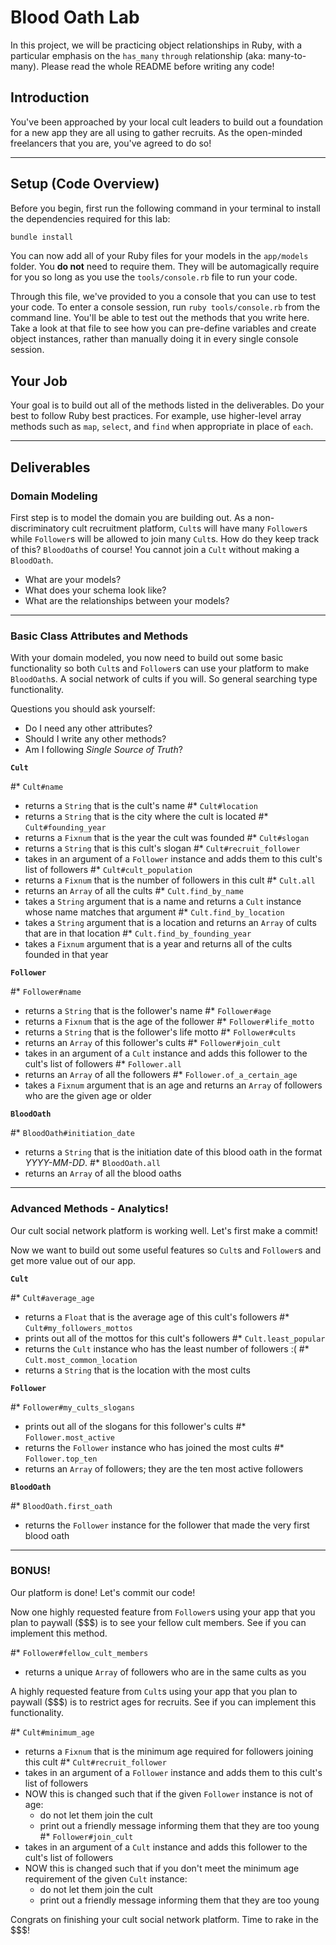 Blood Oath Lab
==============

In this project, we will be practicing object relationships in Ruby, with a particular emphasis on the `has_many` `through` relationship (aka: many-to-many). Please read the whole README before writing any code!

## Introduction

You've been approached by your local cult leaders to build out a foundation for a new app they are all using to gather recruits. As the open-minded freelancers that you are, you've agreed to do so!

---

## Setup (Code Overview)

Before you begin, first run the following command in your terminal to install the dependencies required for this lab:

```sh
bundle install
```

You can now add all of your Ruby files for your models in the `app/models` folder. You **do not** need to require them. They will be automagically require for you so long as you use the `tools/console.rb` file to run your code.

Through this file, we've provided to you a console that you can use to test your code. To enter a console session, run `ruby tools/console.rb` from the command line. You'll be able to test out the methods that you write here. Take a look at that file to see how you can pre-define variables and create object instances, rather than manually doing it in every single console session.

## Your Job

Your goal is to build out all of the methods listed in the deliverables. Do your best to follow Ruby best practices. For example, use higher-level array methods such as `map`, `select`, and `find` when appropriate in place of `each`.

---

## Deliverables

### Domain Modeling

First step is to model the domain you are building out. As a non-discriminatory cult recruitment platform, `Cult`s will have many `Follower`s while `Follower`s will be allowed to join many `Cult`s. How do they keep track of this? `BloodOath`s of course! You cannot join a `Cult` without making a `BloodOath`.

* What are your models?
* What does your schema look like?
* What are the relationships between your models?

---

### Basic Class Attributes and Methods

With your domain modeled, you now need to build out some basic functionality so both `Cult`s and `Follower`s can use your platform to make `BloodOath`s. A social network of cults if you will. So general searching type functionality.

Questions you should ask yourself:

* Do I need any other attributes?
* Should I write any other methods?
* Am I following _Single Source of Truth_?

**`Cult`**

#* `Cult#name`
  * returns a `String` that is the cult's name
#* `Cult#location`
  * returns a `String` that is the city where the cult is located
#* `Cult#founding_year`
  * returns a `Fixnum` that is the year the cult was founded
#* `Cult#slogan`
  * returns a `String` that is this cult's slogan
#* `Cult#recruit_follower`
  * takes in an argument of a `Follower` instance and adds them to this cult's list of followers
#* `Cult#cult_population`
  * returns a `Fixnum` that is the number of followers in this cult
#* `Cult.all`
  * returns an `Array` of all the cults
#* `Cult.find_by_name`
  * takes a `String` argument that is a name and returns a `Cult` instance whose name matches that argument
#* `Cult.find_by_location`
  * takes a `String` argument that is a location and returns an `Array` of cults that are in that location
#* `Cult.find_by_founding_year`
  * takes a `Fixnum` argument that is a year and returns all of the cults founded in that year

**`Follower`**

#* `Follower#name`
  * returns a `String` that is the follower's name
#* `Follower#age`
  * returns a `Fixnum` that is the age of the follower
#* `Follower#life_motto`
  * returns a `String` that is the follower's life motto
#* `Follower#cults`
  * returns an `Array` of this follower's cults
#* `Follower#join_cult`
  * takes in an argument of a `Cult` instance and adds this follower to the cult's list of followers
#* `Follower.all`
  * returns an `Array` of all the followers
#* `Follower.of_a_certain_age`
  * takes a `Fixnum` argument that is an age and returns an `Array` of followers who are the given age or older

**`BloodOath`**

#* `BloodOath#initiation_date`
  * returns a `String` that is the initiation date of this blood oath in the format _YYYY-MM-DD_.
#* `BloodOath.all`
  * returns an `Array` of all the blood oaths

---

### Advanced Methods - Analytics!

Our cult social network platform is working well. Let's first make a commit!

Now we want to build out some useful features so `Cult`s and `Follower`s and get more value out of our app.

**`Cult`**

#* `Cult#average_age`
  * returns a `Float` that is the average age of this cult's followers
#* `Cult#my_followers_mottos`
  * prints out all of the mottos for this cult's followers
#* `Cult.least_popular`
  * returns the `Cult` instance who has the least number of followers :(
#* `Cult.most_common_location`
  * returns a `String` that is the location with the most cults

**`Follower`**

#* `Follower#my_cults_slogans`
  * prints out all of the slogans for this follower's cults
#* `Follower.most_active`
  * returns the `Follower` instance who has joined the most cults
#* `Follower.top_ten`
  * returns an `Array` of followers; they are the ten most active followers

**`BloodOath`**

#* `BloodOath.first_oath`
  * returns the `Follower` instance for the follower that made the very first blood oath

---

### BONUS!

Our platform is done! Let's commit our code!

Now one highly requested feature from `Follower`s using your app that you plan to paywall ($$$) is to see your fellow cult members. See if you can implement this method.

#* `Follower#fellow_cult_members`
  * returns a unique `Array` of followers who are in the same cults as you

A highly requested feature from `Cult`s using your app that you plan to paywall ($$$) is to restrict ages for recruits. See if you can implement this functionality.

#* `Cult#minimum_age`
  * returns a `Fixnum` that is the minimum age required for followers joining this cult
#* `Cult#recruit_follower`
  * takes in an argument of a `Follower` instance and adds them to this cult's list of followers
  * NOW this is changed such that if the given `Follower` instance is not of age:
    * do not let them join the cult
    * print out a friendly message informing them that they are too young
#* `Follower#join_cult`
  * takes in an argument of a `Cult` instance and adds this follower to the cult's list of followers
  * NOW this is changed such that if you don't meet the minimum age requirement of the given `Cult` instance:
    * do not let them join the cult
    * print out a friendly message informing them that they are too young

Congrats on finishing your cult social network platform. Time to rake in the $$$!
